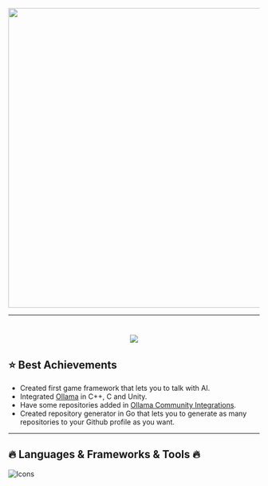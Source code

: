 <p align="center">
  <img src="media/WithoutCoding.gif" width="600"/>
</p>


---

<h1 align="center">
  <a href="https://git.io/typing-svg">
    <img src="https://readme-typing-svg.demolab.com?font=Fira+Code&pause=1000&center=true&width=435&lines=14+y.o.+developer+from+Russia;Middle+Unity%2FC%23+developer;And+just+a+cool+guy">
  </a>
</h1>


## ⭐️ Best Achievements

- Created first game framework that lets you to talk with AI.
- Integrated [Ollama](https://ollama.com) in C++, C and Unity.
- Have some repositories added in [Ollama Community Integrations](https://github.com/ollama/ollama?tab=readme-ov-file#community-integrations). 
- Created repository generator in Go that lets you to generate as many repositories to your Github profile as you want.

---

## 🔥 Languages & Frameworks & Tools 🔥
![Icons](https://skills.syvixor.com/api/icons?i=unity,visualstudio,visualstudiocode,github,ollama,blender,capcut,dotnet,csharp,cpp,c,golang,javascript,typescript,python,html,css)
